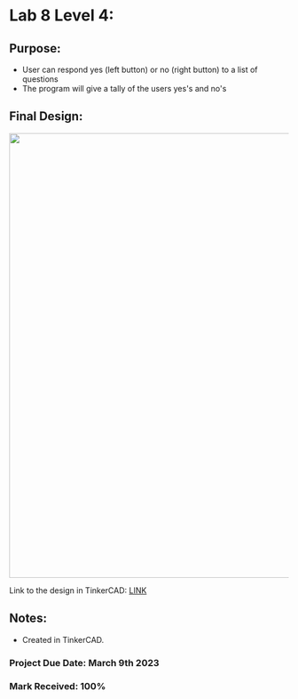 # Lab 8 Level 4:

## Purpose:
- User can respond yes (left button) or no (right button) to a list of questions
- The program will give a tally of the users yes's and no's

## Final Design:

<p align="center">
<img width="800" src="https://github.com/matthewantonis-georgiancollege/IOT_COMP1045/assets/122380719/e0763107-c90f-4b41-8bbd-21db0f67b139">
<p/>

Link to the design in TinkerCAD: [LINK](https://www.tinkercad.com/things/dODMsIRCuDR-lab-8-level-4-completed/editel)

## Notes: 
- Created in TinkerCAD.

### Project Due Date: March 9th 2023
### Mark Received: 100%
